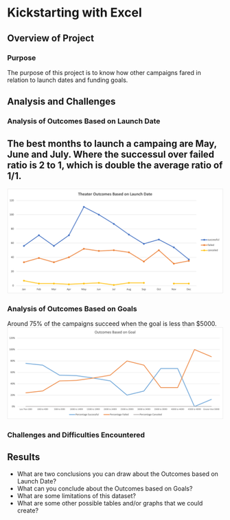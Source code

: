 # Kickstarting with Excel

## Overview of Project
### Purpose
The purpose of this project is to know how other campaigns fared in relation to launch dates and funding goals.


## Analysis and Challenges
### Analysis of Outcomes Based on Launch Date
The best months to launch a campaing are May, June and July. Where the successul over failed ratio is 2 to 1, which is double the average ratio of 1/1.
---
<img src="https://github.com/juliomeza/kickstarter-analysis/blob/main/resources/Theater_Outcomes_vs_Launch.png" width="600">

### Analysis of Outcomes Based on Goals
Around 75% of the campaigns succeed when the goal is less than $5000.
<img src="https://github.com/juliomeza/kickstarter-analysis/blob/main/resources/Outcomes_vs_Goals.png" width="600">


### Challenges and Difficulties Encountered



## Results
- What are two conclusions you can draw about the Outcomes based on Launch Date?
- What can you conclude about the Outcomes based on Goals?
- What are some limitations of this dataset?
- What are some other possible tables and/or graphs that we could create?
